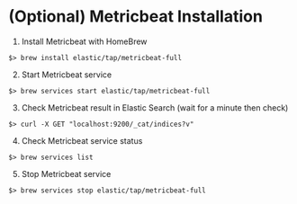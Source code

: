 # (Optional) Metricbeat Installation
1. Install Metricbeat with HomeBrew
```
$> brew install elastic/tap/metricbeat-full
```
2. Start Metricbeat service
```
$> brew services start elastic/tap/metricbeat-full
```
3. Check Metricbeat result in Elastic Search (wait for a minute then check)
```
$> curl -X GET "localhost:9200/_cat/indices?v"
```
4. Check Metricbeat service status
```
$> brew services list
```
5. Stop Metricbeat service
```
$> brew services stop elastic/tap/metricbeat-full
```
